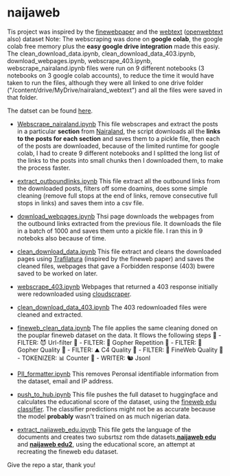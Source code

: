 # naijaweb
Tis project was inspired by the [finewebpaper](https://arxiv.org/abs/2406.17557) and the [webtext](https://paperswithcode.com/dataset/webtext) ([openwebtext](https://huggingface.co/datasets/Skylion007/openwebtext) also) dataset
Note: The webscraping was done on **google colab**, the google colab free memory plus the **easy google drive integration** made this easiy. The clean_download_data.ipynb, clean_download_data_403.ipynb, download_webpages.ipynb, webscrape_403.ipynb, webscrape_nairaland.ipynb files were run on 9 different notebooks (3 notebooks on 3 google colab accounts), to reduce the time it would have taken to run the files, although they were all linked to one drive folder ("/content/drive/MyDrive/nairaland_webtext") and all the files were saved in that folder.

The datset can be found [here](https://huggingface.co/datasets/saheedniyi/naijaweb).

- [Webscrape_nairaland.ipynb](https://github.com/saheedniyi02/naijaweb/blob/main/webscrape_nairaland.ipynb)
This file webscrapes and extract the posts in a particular **section** from [Nairaland](https://www.nairaland.com/), the script downloads all the **links to the posts for each section** and saves them to a pickle file, then each of the posts are downloaded, because of the limited runtime for google colab, I had to create 9 different notebooks and I splitted the long list of the links to the posts into small chunks then I downloaded them, to make the process faster.

- [extract_outboundlinks.ipynb](https://github.com/saheedniyi02/naijaweb/blob/main/extract_outboundlinks.ipynb)
This file extract all the outbound links from the downloaded posts, filters off some doamins, does some simple cleaning (remove full stops at the end of links, remove consecutive full stops in links) and saves them into a csv file.

- [download_webpages.ipynb](https://github.com/saheedniyi02/naijaweb/blob/main/download_webpages.ipynb)
Thsi page downloads the webpages from the outbound links extracted from the previous file. It downloads the file in a batch of 1000 and saves them unto a pickle file. I ran this in 9 noteboks also because of time.

- [clean_download_data.ipynb](https://github.com/saheedniyi02/naijaweb/blob/main/clean_download_data.ipynb)
This file extract and cleans the downloaded pages using [Trafilatura](https://trafilatura.readthedocs.io/en/latest/) (inspired by the fineweb paper) and saves the cleaned files, webpages that gave a Forbidden response (403) bwere saved to be worked on later.

- [webscrape_403.ipynb](https://github.com/saheedniyi02/naijaweb/blob/main/webscrape_403.ipynb)
Webpages that returned a 403 response initially were redownloaded using [cloudscraper](https://pypi.org/project/cloudscraper/).

- [clean_download_data_403.ipynb](https://github.com/saheedniyi02/naijaweb/blob/main/clean_download_data_403.ipynb)
The 403 redownloaded files were cleaned and extracted.

- [fineweb_clean_data.ipynb](https://github.com/saheedniyi02/naijaweb/blob/main/fineweb_clean_data.ipynb)
The file applies the same cleaning doned on the pouplar fineweb dataset on the data. 
It fllows the following steps
🔻 - FILTER: 😈 Url-filter
🔻 - FILTER: 👯 Gopher Repetition
🔻 - FILTER: 🥇 Gopher Quality
🔻 - FILTER: ⛰ C4 Quality
🔻 - FILTER: 🍷 FineWeb Quality
🔢 - TOKENIZER: 📊 Counter
💽 - WRITER: 🐿 Jsonl

- [PII_formatter.ipynb](https://github.com/saheedniyi02/naijaweb/blob/main/PII_formatter.ipynb)
This removes Peronsal identifiable information from the dataset, email and IP address.

- [push_to_hub.ipynb](https://github.com/saheedniyi02/naijaweb/blob/main/push_to_hub.ipynb)
This file pushes the full dataset to huggingface and calculates the educational score of the dataset, using the [fineweb edu classifier](https://huggingface.co/HuggingFaceFW/fineweb-edu-classifier). The classifier predictions might not be as accurate because the model **probably** wasn't trained on as much nigerian data.

- [extract_naijaweb_edu.ipynb]()
  This file gets the language of the documents and creates two subsrtsz rom thde datasets,**[naijaweb edu](https://huggingface.co/datasets/saheedniyi/naijaweb-edu)** and **[naijaweb edu2](https://huggingface.co/datasets/saheedniyi/naijaweb-edu2)**, using the educational score, an attempt at recreating the fineweb edu dataset.

Give the repo a star, thank you!





